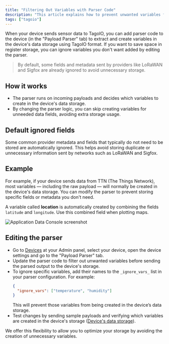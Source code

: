 ```yaml
---
title: "Filtering Out Variables with Parser Code"
description: "This article explains how to prevent unwanted variables from being saved to a device's data storage by modifying the device's payload parser code in TagoIO, and shows default behavior for common providers."
tags: ["tagoio"]
---
```

When your device sends sensor data to TagoIO, you can add parser code to the device (in the "Payload Parser" tab) to extract and create variables in the device's data storage using TagoIO format. If you want to save space in register storage, you can ignore variables you don't want added by editing the parser.

> By default, some fields and metadata sent by providers like LoRaWAN and Sigfox are already ignored to avoid unnecessary storage.

## How it works
- The parser runs on incoming payloads and decides which variables to create in the device's data storage.
- By changing the parser logic, you can skip creating variables for unneeded data fields, avoiding extra storage usage.

## Default ignored fields
Some common provider metadata and fields that typically do not need to be stored are automatically ignored. This helps avoid storing duplicate or unnecessary information sent by networks such as LoRaWAN and Sigfox.

## Example
For example, if your device sends data from TTN (The Things Network), most variables — including the raw payload — will normally be created in the device's data storage. You can modify the parser to prevent storing specific fields or metadata you don't need.

A variable called **location** is automatically created by combining the fields `latitude` and `longitude`. Use this combined field when plotting maps.

![Application Data Console screenshot](/docs_imagem/tagoio/filtering-out-variables-with-parser-code-2.png)

## Editing the parser
- Go to [Devices](https://admin.tago.io/devices) at your Admin panel, select your device, open the device settings and go to the "Payload Parser" tab.
- Update the parser code to filter out unwanted variables before sending the parsed output to the device's storage.
- To ignore specific variables, add their names to the `_ignore_vars_` list in your parser configuration. For example:
  ```json
  {
    "ignore_vars": ["temperature", "humidity"]
  }
  ```
  This will prevent those variables from being created in the device’s data storage.
- Test changes by sending sample payloads and verifying which variables are created in the device's storage ([Device's data storage](/docs/tagoio/devices/)).

We offer this flexibility to allow you to optimize your storage by avoiding the creation of unnecessary variables.